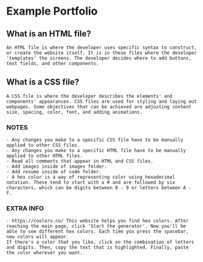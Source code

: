 # Example Portfolio

## What is an HTML file?
    An HTML file is where the developer uses specific syntax to construct, or create the website itself. It is in these files where the developer 'templates' the screens. The developer decides where to add buttons, text fields, and other components.
## What is a CSS file?
    A CSS file is where the developer describes the elements' and components' appearances. CSS files are used for styling and laying out webpages. Some objectives that can be achieved are adjusting content size, spacing, color, font, and adding animations.

### NOTES
    - Any changes you make to a specific CSS file have to be manually applied to other CSS files. 
    - Any changes you make to a specific HTML file have to be manually applied to other HTML files. 
    - Read all comments that appear in HTML and CSS files.
    - Add images inside of images folder.
    - Add resume inside of code folder.
    - A hex color is a way of representing color using hexadecimal notation. These tend to start with a # and are followed by six characters, which can be digits between 0 - 9 or letters between A - F.

### EXTRA INFO
    - https://coolors.co/ This website helps you find hex colors. After reaching the main page, click 'Start the generator'. Now you'll be able to see different hex colors. Each time you press the spacebar, new colors will appear.
    If there's a color that you like, click on the combination of letters and digits. Then, copy the text that is highlighted. Finally, paste the color wherever you want.